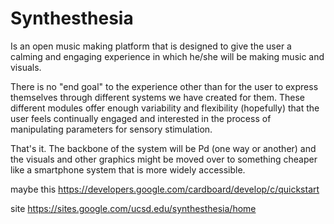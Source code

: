 # Synthesthesia

Is an open music making platform that is designed to give the user a calming and engaging experience in which he/she will be making music and visuals.

There is no "end goal" to the experience other than for the user to express themselves through different systems we have created for them. These different modules offer enough variability and flexibility (hopefully) that the user feels continually engaged and interested in the process of manipulating parameters for sensory stimulation.

That's it. The backbone of the system will be Pd (one way or another) and the visuals and other graphics might be moved over to something cheaper like a smartphone system that is more widely accessible.

maybe this
https://developers.google.com/cardboard/develop/c/quickstart

site
https://sites.google.com/ucsd.edu/synthesthesia/home
